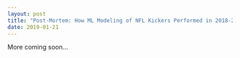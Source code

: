 ```yaml
---
layout: post
title: "Post-Mortem: How ML Modeling of NFL Kickers Performed in 2018-2019 Season"
date: 2019-01-21
---
```

More coming soon...
